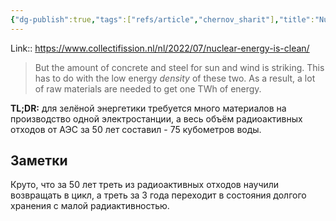 ```yaml
---
{"dg-publish":true,"tags":["refs/article","chernov_sharit"],"title":"Nuclear energy is clean","date":"2022-08-02T08:06:34+03:00","modified_at":"2022-08-02T08:10:59+03:00","published_at":"2022-08-03T19:05:00+03:00","permalink":"/refs/202208020806/","dgHomeLink":false,"dgPassFrontmatter":true}
---
```



Link:: https://www.collectifission.nl/nl/2022/07/nuclear-energy-is-clean/

> But the amount of concrete and steel for sun and wind is striking. This has to do with the low energy _density_ of these two. As a result, a lot of raw materials are needed to get one TWh of energy.

**TL;DR:** для зелёной энергетики требуется много материалов на производство одной электростанции, а весь объём радиоактивных отходов от АЭС за 50 лет составил - 75 кубометров воды.

## Заметки

Круто, что за 50 лет треть из радиоактивных отходов научили возвращать в цикл, а треть за 3 года переходит в состояния долгого хранения с малой радиактивностью.
